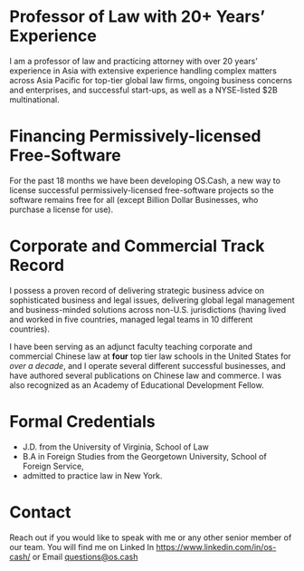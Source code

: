 # Professor of Law with 20+ Years’ Experience

I am a professor of law and practicing attorney with over 20 years’ experience in Asia with extensive experience handling complex matters across Asia Pacific for top-tier global law firms, ongoing business concerns and enterprises, and successful start-ups, as well as a NYSE-listed $2B multinational.

# Financing Permissively-licensed Free-Software

For the past 18 months we have been developing OS.Cash, a new way to license successful permissively-licensed free-software projects so the software remains free for all (except Billion Dollar Businesses, who purchase a license for use).

# Corporate and Commercial Track Record

I possess a proven record of delivering strategic business advice on sophisticated business and legal issues, delivering global legal management and business-minded solutions across non-U.S. jurisdictions (having lived and worked in five countries, managed legal teams in 10 different countries).

I have been serving as an adjunct faculty teaching corporate and commercial Chinese law at **four** top tier law schools in the United States for _over a decade_, and I operate several different successful businesses, and have authored several publications on Chinese law and commerce. I was also recognized as an Academy of Educational Development Fellow.

# Formal Credentials

* J.D. from the University of Virginia, School of Law
* B.A in Foreign Studies from the Georgetown University, School of Foreign Service, 
* admitted to practice law in New York.

# Contact

Reach out if you would like to speak with me or any other senior member of our team. You will find me on Linked In https://www.linkedin.com/in/os-cash/ or Email questions@os.cash

